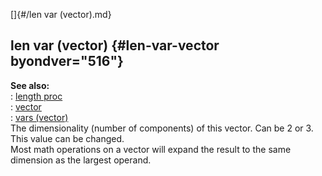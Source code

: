 []{#/len var (vector).md}    
## len var (vector) {#len-var-vector byondver="516"}    
**See also:**    
:   [length proc](/proc/length)    
:   [vector](/vector)    
:   [vars (vector)](/vector/var)    
The dimensionality (number of components) of this vector. Can be 2 or 3.    
This value can be changed.    
Most math operations on a vector will expand the result to the same    
dimension as the largest operand.  